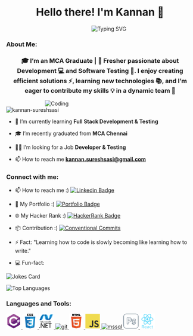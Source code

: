 <h1 align="center">Hello there! I'm Kannan 👋</h1>
<div align="center">
  &nbsp;&nbsp;&nbsp;&nbsp;&nbsp; &nbsp;&nbsp;&nbsp;&nbsp;&nbsp;
  <img src="https://readme-typing-svg.herokuapp.com?lines=Welcome+to+My+Profile!+%F0%9F%98%80" alt="Typing SVG"/>
</div>
<h3 align="left">About Me:</h3>

<h3 align="center">🎓 I’m an MCA Graduate | 🌱 Fresher passionate about Development 💻 and Software Testing 🧪. I enjoy creating efficient solutions ⚡, learning new technologies 📚, and I’m eager to contribute my skills 💡 in a dynamic team 🚀</h3>

<img align="right" alt="Coding" width="400" src="https://www.wingstechsolutions.com/wp-content/uploads/2022/03/full-stack-development.gif">

<p align="left"> <img src="https://komarev.com/ghpvc/?username=kannan-sureshsasi&label=Profile%20views&color=0e75b6&style=flat" alt="kannan-sureshsasi" /> </p>

- 🌱 I’m currently learning **Full Stack Development & Testing**

- 🎓 I’m recently graduated from **MCA Chennai**

- 👨‍💻 I’m looking for a Job **Developer & Testing**

- 📫 How to reach me **kannan.sureshsasi@gmail.com**


<h3 align="left">Connect with me:</h3>
<p align="left">
  
- 📫 How to reach me :) [![Linkedin Badge](https://img.shields.io/badge/-Kannan%20S-blue?style=flat&logo=Linkedin&logoColor=white)](https://www.linkedin.com/in/kannan-suresh/)  

- 🦄 My Portfolio :) [![Portfolio Badge](https://img.shields.io/badge/-Portfolio-purple?style=flat&logo=internet-explorer&logoColor=white)](https://kannan-s.carrd.co)  

- 🌐 My Hacker Rank :) [![HackerRank Badge](https://img.shields.io/badge/-HackerRank-green?style=flat&logo=Hackerrank&logoColor=white)](https://www.hackerrank.com/Kannan_Suresh)  

- 📦 Contribution :) [![Conventional Commits](https://img.shields.io/badge/Conventional%20Commits-1.0.0-%23FE5196?logo=conventionalcommits&logoColor=white)](https://conventionalcommits.org)  
</p>

- ⚡ Fact: "Learning how to code is slowly becoming like learning how to write."

- 💻 Fun-fact:

![Jokes Card](https://readme-jokes.vercel.app/api?hideBorder&theme=dark)

<div align="left"><img src="https://github-readme-stats.vercel.app/api/top-langs?username=kannan-sureshsasi&show_icons=true&locale=en&layout=compact" alt="Top Languages" /></div>

<h3 align="left">Languages and Tools:</h3>
<p align="left"> <a href="https://www.w3schools.com/cs/" target="_blank" rel="noreferrer"> <img src="https://raw.githubusercontent.com/devicons/devicon/master/icons/csharp/csharp-original.svg" alt="csharp" width="40" height="40"/> </a> <a href="https://www.w3schools.com/css/" target="_blank" rel="noreferrer"> <img src="https://raw.githubusercontent.com/devicons/devicon/master/icons/css3/css3-original-wordmark.svg" alt="css3" width="40" height="40"/> </a> <a href="https://dotnet.microsoft.com/" target="_blank" rel="noreferrer"> <img src="https://raw.githubusercontent.com/devicons/devicon/master/icons/dot-net/dot-net-original-wordmark.svg" alt="dotnet" width="40" height="40"/> </a> <a href="https://git-scm.com/" target="_blank" rel="noreferrer"> <img src="https://www.vectorlogo.zone/logos/git-scm/git-scm-icon.svg" alt="git" width="40" height="40"/> </a> <a href="https://www.w3.org/html/" target="_blank" rel="noreferrer"> <img src="https://raw.githubusercontent.com/devicons/devicon/master/icons/html5/html5-original-wordmark.svg" alt="html5" width="40" height="40"/> </a> <a href="https://developer.mozilla.org/en-US/docs/Web/JavaScript" target="_blank" rel="noreferrer"> <img src="https://raw.githubusercontent.com/devicons/devicon/master/icons/javascript/javascript-original.svg" alt="javascript" width="40" height="40"/> </a> <a href="https://www.microsoft.com/en-us/sql-server" target="_blank" rel="noreferrer"> <img src="https://www.svgrepo.com/show/303229/microsoft-sql-server-logo.svg" alt="mssql" width="40" height="40"/> </a> <a href="https://www.photoshop.com/en" target="_blank" rel="noreferrer"> <img src="https://raw.githubusercontent.com/devicons/devicon/master/icons/photoshop/photoshop-line.svg" alt="photoshop" width="40" height="40"/> </a> <a href="https://reactjs.org/" target="_blank" rel="noreferrer"> <img src="https://raw.githubusercontent.com/devicons/devicon/master/icons/react/react-original-wordmark.svg" alt="react" width="40" height="40"/> </a> </p>
